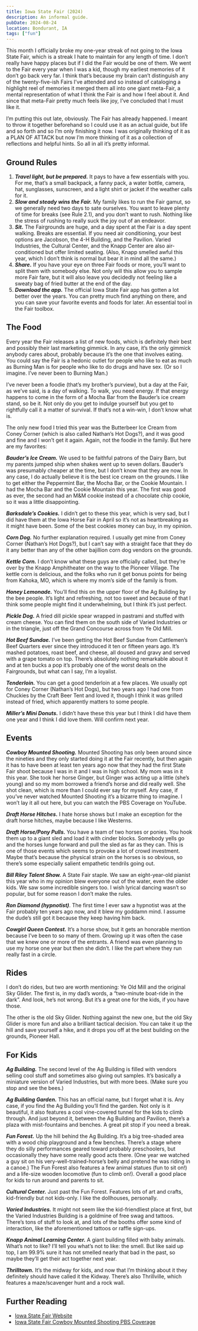 ```yaml
---
title: Iowa State Fair (2024)
description: An informal guide.
pubDate: 2024-08-24
location: Bondurant, IA
tags: ["fun"]
---
```


This month I officially broke my one-year streak of not going to the Iowa State Fair, which is a streak I hate to maintain for any length of time. I don’t really have happy places but if I did the Fair would be one of them. We went to the Fair every year when I was a kid, though my earliest memories of it don’t go back very far. I think that’s because my brain can’t distinguish any of the twenty-five-ish Fairs I’ve attended and so instead of cataloging a highlight reel of memories it merged them all into one giant meta-Fair, a mental representation of what I think the Fair is and how I feel about it. And since that meta-Fair pretty much feels like joy, I’ve concluded that I must like it.

I’m putting this out late, obviously. The Fair has already happened. I meant to throw it together beforehand so I could use it as an actual guide, but life and so forth and so I’m only finishing it now. I was originally thinking of it as a PLAN OF ATTACK but now I’m more thinking of it as a collection of reflections and helpful hints. So all in all it’s pretty informal.

## Ground Rules

1. ***Travel light, but be prepared.*** It pays to have a few essentials with you. For me, that’s a small backpack, a fanny pack, a water bottle, camera, hat, sunglasses, sunscreen, and a light shirt or jacket if the weather calls for it.
2. ***Slow and steady wins the Fair.*** My family likes to run the Fair gamut, so we generally need two days to sate ourselves. You want to leave plenty of time for breaks (see Rule 2.1), and you don’t want to rush. Nothing like the stress of rushing to really suck the joy out of an endeavor.
3. ***Sit.*** The Fairgrounds are huge, and a day spent at the Fair is a day spent walking. Breaks are essential. If you need air conditioning, your best options are Jacobson, the 4-H Building, and the Pavilion. Varied Industries, the Cultural Center, and the Knapp Center are also air-conditioned but offer limited seating. (Also, Knapp smelled awful this year, which I don’t think is normal but bear it in mind all the same.)
4. ***Share.*** If you have your eye on three Fair foods or more, you’ll want to split them with somebody else. Not only will this allow you to sample more Fair fare, but it will also leave you decidedly not feeling like a sweaty bag of fried butter at the end of the day.
5. ***Download the app.*** The official Iowa State Fair app has gotten a lot better over the years. You can pretty much find anything on there, and you can save your favorite events and foods for later. An essential tool in the Fair toolbox.

## The Food

Every year the Fair releases a list of new foods, which is definitely their best and possibly their last marketing gimmick. In any case, it’s the only gimmick anybody cares about, probably because it’s the one that involves eating. You could say the Fair is a hedonic outlet for people who like to eat as much as Burning Man is for people who like to do drugs and have sex. (Or so I imagine. I’ve never been to Burning Man.)

I’ve never been a foodie (that’s my brother’s purview), but a day at the Fair, as we’ve said, is a day of walking. To walk, you need energy. If that energy happens to come in the form of a Mocha Bar from the Bauder’s ice cream stand, so be it. Not only do you get to indulge yourself but you get to rightfully call it a matter of survival. If that’s not a win-win, I don’t know what is.

The only new food I tried this year was the Butterbeer Ice Cream from Coney Corner (which is also called Nathan’s Hot Dogs?), and it was good and fine and I won’t get it again. Again, not the foodie in the family. But here are my favorites:

***Bauder’s Ice Cream.*** We used to be faithful patrons of the Dairy Barn, but my parents jumped ship when shakes went up to seven dollars. Bauder’s was presumably cheaper at the time, but I don’t know that they are now. In any case, I do actually believe it is the best ice cream on the grounds. I like to get either the Peppermint Bar, the Mocha Bar, or the Cookie Mountain. I had the Mocha Bar and the Cookie Mountain this year. The first was good as ever, the second had an M&M cookie instead of a chocolate chip cookie, so it was a little disappointing.

***Barksdale’s Cookies.*** I didn’t get to these this year, which is very sad, but I did have them at the Iowa Horse Fair in April so it’s not as heartbreaking as it might have been. Some of the best cookies money can buy, in my opinion.

***Corn Dog.*** No further explanation required. I usually get mine from Coney Corner (Nathan’s Hot Dogs?), but I can’t say with a straight face that they do it any better than any of the other bajillion corn dog vendors on the grounds.

***Kettle Corn.*** I don’t know what these guys are officially called, but they’re over by the Knapp Amphitheater on the way to the Pioneer Village. The kettle corn is delicious, and the folks who run it get bonus points for being from Kahoka, MO, which is where my mom’s side of the family is from.

***Honey Lemonade.*** You’ll find this on the upper floor of the Ag Building by the bee people. It’s light and refreshing, not too sweet and because of that I think some people might find it underwhelming, but I think it’s just perfect.

***Pickle Dog.*** A fried dill pickle spear wrapped in pastrami and stuffed with cream cheese. You can find them on the south side of Varied Industries or in the triangle, just off the Grand Concourse across from Ye Old Mill.

***Hot Beef Sundae.*** I’ve been getting the Hot Beef Sundae from Cattlemen’s Beef Quarters ever since they introduced it ten or fifteen years ago. It’s mashed potatoes, roast beef, and cheese, all doused and gravy and served with a grape tomato on top. There’s absolutely nothing remarkable about it and at ten bucks a pop it’s probably one of the worst deals on the Fairgrounds, but what can I say, I’m a loyalist.

***Tenderloin.*** You can get a good tenderloin at a few places. We usually opt for Coney Corner (Nathan’s Hot Dogs), but two years ago I had one from Chuckies by the Craft Beer Tent and loved it, though I think it was grilled instead of fried, which apparently matters to some people.

***Miller’s Mini Donuts.*** I didn’t have these this year but I think I did have them one year and I think I did love them. Will confirm next year.

## Events

***Cowboy Mounted Shooting.*** Mounted Shooting has only been around since the nineties and they only started doing it at the Fair recently, but then again it has to have been at least ten years ago now that they had the first State Fair shoot because I was in it and I was in high school. My mom was in it this year. She took her horse Ginger, but Ginger was acting up a little (she’s young) and so my mom borrowed a friend’s horse and did really well. She shot clean, which is more than I could ever say for myself. Any case, if you’ve never watched Mounted Shooting it’s a bizarre thing to imagine. I won’t lay it all out here, but you can watch the PBS Coverage on YouTube.

***Draft Horse Hitches.*** I hate horse shows but I make an exception for the draft horse hitches, maybe because I like Westerns.

***Draft Horse/Pony Pulls.*** You have a team of two horses or ponies. You hook them up to a giant sled and load it with cinder blocks. Somebody yells go and the horses lunge forward and pull the sled as far as they can. This is one of those events which seems to provoke a lot of crowd investment. Maybe that’s because the physical strain on the horses is so obvious, so there’s some especially salient empathetic tendrils going out.

***Bill Riley Talent Show.*** A State Fair staple. We saw an eight-year-old pianist this year who in my opinion blew everyone out of the water, even the older kids. We saw some incredible singers too. I wish lyrical dancing wasn’t so popular, but for some reason I don’t make the rules.

***Ron Diamond (hypnotist)***. The first time I ever saw a hypnotist was at the Fair probably ten years ago now, and it blew my goddamn mind. I assume the dude’s still got it because they keep having him back.

***Cowgirl Queen Contest.*** It’s a horse show, but it gets an honorable mention because I’ve been to so many of them. Growing up it was often the case that we knew one or more of the entrants. A friend was even planning to use my horse one year but then she didn’t. I like the part where they run really fast in a circle.

## Rides

I don’t do rides, but two are worth mentioning: Ye Old Mill and the original Sky Glider. The first is, in my dad’s words, a “two-minute boat-ride in the dark”. And look, he’s not wrong. But it’s a great one for the kids, if you have those.

The other is the old Sky Glider. Nothing against the new one, but the old Sky Glider is more fun and also a brilliant tactical decision. You can take it up the hill and save yourself a hike, and it drops you off at the best building on the grounds, Pioneer Hall.

## For Kids

***Ag Building.*** The second level of the Ag Building is filled with vendors selling cool stuff and sometimes also giving out samples. It’s basically a miniature version of Varied Industries, but with more bees. (Make sure you stop and see the bees.)

***Ag Building Garden.*** This has an official name, but I forget what it is. Any case, if you find the Ag Building you’ll find the garden. Not only is it beautiful, it also features a cool vine-covered tunnel for the kids to climb through. And just beyond it, between the Ag Building and Pavilion, there’s a plaza with mist-fountains and benches. A great pit stop if you need a break.

***Fun Forest.*** Up the hill behind the Ag Building. It’s a big tree-shaded area with a wood chip playground and a few benches. There’s a stage where they do silly performances geared toward probably preschoolers, but occasionally they have some really good acts there. (One year we watched a guy sit on his very-well-trained-horse’s belly and pretend he was riding in a canoe.) The Fun Forest also features a few animal statues (fun to sit on!) and a life-size wooden locomotive (fun to climb on!). Overall a good place for kids to run around and parents to sit.

***Cultural Center.*** Just past the Fun Forest. Features lots of art and crafts, kid-friendly but not kids-only. I like the dollhouses, personally.

***Varied Industries.*** It might not seem like the kid-friendliest place at first, but the Varied Industries Building is a goldmine of free swag and tattoos. There’s tons of stuff to look at, and lots of the booths offer some kind of interaction, like the aforementioned tattoos or raffle sign-ups.

***Knapp Animal Learning Center.*** A giant building filled with baby animals. What’s not to like? I’ll tell you what’s not to like: the smell. But like said up top, I am 99.9% sure it has not smelled nearly that bad in the past, so maybe they’ll get their act together next year.

***Thrilltown.*** It’s the midway for kids, and now that I’m thinking about it they definitely should have called it the Kidway. There’s also Thrillville, which features a maze/scavenger hunt and a rock wall.

## Further Reading

- [Iowa State Fair Website](https://www.iowastatefair.org)
- [Iowa State Fair Cowboy Mounted Shooting PBS Coverage](https://www.youtube.com/watch?v=JfeG8BkM4lw)

